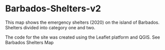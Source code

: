 # Barbados-Shelters-v2
This map shows the emergency shelters (2020) on the island of Barbados. Shelters divided into category one and two.

The code for the site was created using the Leaflet platform and QGIS. See Barbados Shelters Map
